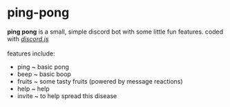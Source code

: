 # ping-pong
**ping pong** is a small, simple discord bot with some little fun features. coded with [*discord.js*](https://discord.js.org/)
<br>
<br>
features include:

- ping ~ basic pong
- beep ~ basic boop
- fruits ~ some tasty fruits (powered by message reactions)
- help ~ help
- invite ~ to help spread this disease
